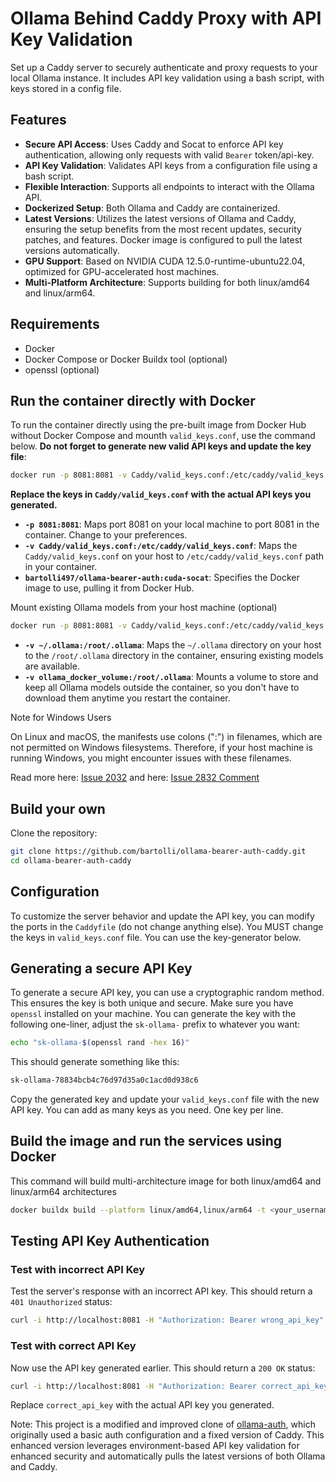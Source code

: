 # Ollama Behind Caddy Proxy with API Key Validation

Set up a Caddy server to securely authenticate and proxy requests to your local Ollama instance. It includes API key validation using a bash script, with keys stored in a config file.

## Features

- **Secure API Access**: Uses Caddy and Socat to enforce API key authentication, allowing only requests with valid `Bearer` token/api-key.
- **API Key Validation**: Validates API keys from a configuration file using a bash script.
- **Flexible Interaction**: Supports all endpoints to interact with the Ollama API.
- **Dockerized Setup**: Both Ollama and Caddy are containerized.
- **Latest Versions**: Utilizes the latest versions of Ollama and Caddy, ensuring the setup benefits from the most recent updates, security patches, and features. Docker image is configured to pull the latest versions automatically.
- **GPU Support**: Based on NVIDIA CUDA 12.5.0-runtime-ubuntu22.04, optimized for GPU-accelerated host machines.
- **Multi-Platform Architecture**: Supports building for both linux/amd64 and linux/arm64.

## Requirements

- Docker
- Docker Compose or Docker Buildx tool (optional)
- openssl (optional)

## Run the container directly with Docker

To run the container directly using the pre-built image from Docker Hub without Docker Compose and mounth `valid_keys.conf`, use the command below. **Do not forget to generate new valid API keys and update the key file**:

```bash
docker run -p 8081:8081 -v Caddy/valid_keys.conf:/etc/caddy/valid_keys.conf bartolli497/ollama-bearer-auth:cuda-socat
```

**Replace the keys in `Caddy/valid_keys.conf` with the actual API keys you generated.**

- **`-p 8081:8081`**: Maps port 8081 on your local machine to port 8081 in the container. Change to your preferences.
- **`-v Caddy/valid_keys.conf:/etc/caddy/valid_keys.conf`**: Maps the `Caddy/valid_keys.conf` on your host to `/etc/caddy/valid_keys.conf` path in your container.
- **`bartolli497/ollama-bearer-auth:cuda-socat`**: Specifies the Docker image to use, pulling it from Docker Hub.

Mount existing Ollama models from your host machine (optional)

```bash
docker run -p 8081:8081 -v Caddy/valid_keys.conf:/etc/caddy/valid_keys.conf -v ~/.ollama:/root/.ollama bartolli497/ollama-bearer-auth:cuda-socat
```

- **`-v ~/.ollama:/root/.ollama`**: Maps the `~/.ollama` directory on your host to the `/root/.ollama` directory in the container, ensuring existing models are available.
- **`-v ollama_docker_volume:/root/.ollama`**: Mounts a volume to store and keep all Ollama models outside the container, so you don't have to download them anytime you restart the container.

Note for Windows Users

On Linux and macOS, the manifests use colons (":") in filenames, which are not permitted on Windows filesystems. Therefore, if your host machine is running Windows, you might encounter issues with these filenames.

Read more here: [Issue 2032](https://github.com/ollama/ollama/issues/2032)
and here: [Issue 2832 Comment](https://github.com/ollama/ollama/issues/2832#issuecomment-1994889376)

## Build your own

Clone the repository:

```bash
git clone https://github.com/bartolli/ollama-bearer-auth-caddy.git
cd ollama-bearer-auth-caddy
```

## Configuration

To customize the server behavior and update the API key, you can modify the ports in the `Caddyfile` (do not change anything else). You MUST change the keys in `valid_keys.conf` file. You can use the key-generator below.

## Generating a secure API Key

To generate a secure API key, you can use a cryptographic random method. This ensures the key is both unique and secure. Make sure you have `openssl` installed on your machine. You can generate the key with the following one-liner, adjust the `sk-ollama-` prefix to whatever you want:

```bash
echo "sk-ollama-$(openssl rand -hex 16)"
```

This should generate something like this:

```bash
sk-ollama-78834bcb4c76d97d35a0c1acd0d938c6
```

Copy the generated key and update your `valid_keys.conf` file with the new API key. You can add as many keys as you need. One key per line.

## Build the image and run the services using Docker

This command will build multi-architecture image for both linux/amd64 and linux/arm64 architectures

```bash
docker buildx build --platform linux/amd64,linux/arm64 -t <your_username>/<image_name>:<tag> .
```

## Testing API Key Authentication

### Test with incorrect API Key

Test the server's response with an incorrect API key. This should return a `401 Unauthorized` status:

```bash
curl -i http://localhost:8081 -H "Authorization: Bearer wrong_api_key"
```

### Test with correct API Key

Now use the API key generated earlier. This should return a `200 OK` status:

```bash
curl -i http://localhost:8081 -H "Authorization: Bearer correct_api_key"
```

Replace `correct_api_key` with the actual API key you generated.

Note: This project is a modified and improved clone of [ollama-auth](https://github.com/g1ibby/ollama-auth), which originally used a basic auth configuration and a fixed version of Caddy. This enhanced version leverages environment-based API key validation for enhanced security and automatically pulls the latest versions of both Ollama and Caddy.
